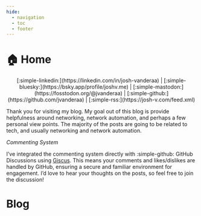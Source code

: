 ```yaml
---
hide:
  - navigation
  - toc
  - footer
---
```

# 🏠 Home

<div markdown align="center">
[:simple-linkedin:](https://linkedin.com/in/josh-vanderaa) | [:simple-bluesky:](https://bsky.app/profile/joshv.me) | [:simple-mastodon:](https://fosstodon.org/@jvanderaa) | [:simple-github:](https://github.com/jvanderaa) | [:simple-rss:](https://josh-v.com/feed.xml)
</div>

<!-- | [:simple-x:](https://x.com/vanderaaj)  -->
Thank you for visiting my blog. My goal out of this blog is provide helpfulness around networking, network automation, and perhaps a few personal view points. The majority of the posts are going to be related to tech, and usually networking and network automation.

*Commenting System*

I’ve integrated the commenting system directly with :simple-github: GitHub Discussions using [Giscus](https://giscus.app/). This means your comments and likes/dislikes are handled by GitHub, ensuring a secure and familiar environment for engagement. I’d love to hear your thoughts on the posts, so feel free to join the discussion!

# Blog